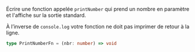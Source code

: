 Écrire une fonction appelée `printNumber` qui prend un nombre en paramètre et l'affiche sur la sortie standard.

À l’inverse de `console.log` votre fonction ne doit pas imprimer de retour à la ligne.

```typescript
type PrintNumberFn = (nbr: number) => void
```